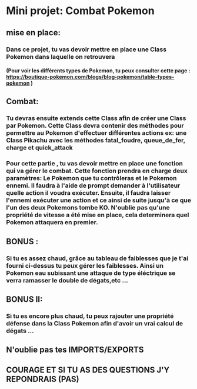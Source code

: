 # Mini projet: Combat Pokemon

## mise en place:

### Dans ce projet, tu vas devoir mettre en place une Class Pokemon dans laquelle on retrouvera 
<!-- un nom sous forme de String, 
un niveau allant de 1 à 99 sous forme d'un Integer, 
des points de vie sous forme d'un Integer, 
une vitesse aussi sous forme d'un Integer 
ainsi qu'un tableau de type avec un maximum de 2 types par Pokemon -->

#### (Pour voir les différents types de Pokemon, tu peux consulter cette page : https://boutique-pokemon.com/blogs/blog-pokemon/table-types-pokemon )

## Combat:

### Tu devras ensuite extends cette Class afin de créer une Class par Pokemon. Cette Class devra contenir des méthodes pour permettre au Pokemon d'effectuer différentes actions ex: une Class Pikachu avec les méthodes fatal_foudre, queue_de_fer, charge et quick_attack

### Pour cette partie , tu vas devoir mettre en place une fonction qui va gérer le combat. Cette fonction prendra en charge deux paramètres: Le Pokemon que tu contrôleras et le Pokemon ennemi. Il faudra à l'aide de prompt demander à l'utilisateur quelle action il voudra exécuter. Ensuite, il faudra laisser l'ennemi exécuter une action et ce ainsi de suite jusqu'à ce que l'un des deux Pokemons tombe KO. N'oublie pas qu'une propriété de vitesse a été mise en place, cela determinera quel Pokemon attaquera en premier.

## BONUS : 

### Si tu es assez chaud, grâce au tableau de faiblesses que je t'ai fourni ci-dessus tu peux gérer les faiblesses. Ainsi un Pokemon eau subissant une attaque de type éléctrique se verra ramasser le double de dégats,etc ...

## BONUS II: 

### Si tu es encore plus chaud, tu peux rajouter une propriété défense dans la Class Pokemon afin d'avoir un vrai calcul de dégats ...

## N'oublie pas tes IMPORTS/EXPORTS

## COURAGE ET SI TU AS DES QUESTIONS J'Y REPONDRAIS (PAS)